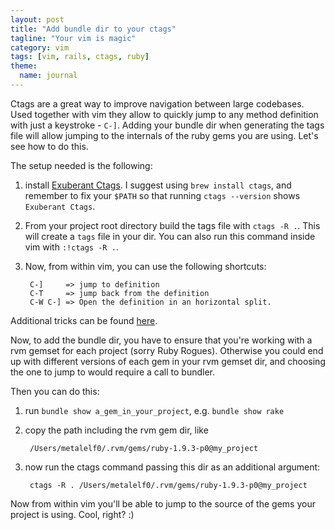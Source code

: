 ```yaml
---
layout: post
title: "Add bundle dir to your ctags"
tagline: "Your vim is magic"
category: vim
tags: [vim, rails, ctags, ruby]
theme:
  name: journal
---
```


Ctags are a great way to improve navigation between large codebases.
Used together with vim they allow to quickly jump to any method
definition with just a keystroke - `C-]`. Adding your bundle dir when
generating the tags file will allow jumping to the internals of the ruby
gems you are using. Let's see how to do this.

The setup needed is the following:

1. install [Exuberant Ctags](http://http://ctags.sourceforge.net). I
   suggest using `brew install ctags`, and remember to fix your `$PATH` 
   so that running `ctags --version` shows `Exuberant Ctags`.

2. From your project root directory build the tags file with `ctags -R
   .`. This will create a `tags` file in your dir. You can also run this
   command inside vim with `:!ctags -R .`.

3. Now, from within vim, you can use the following shortcuts:

        C-]     => jump to definition
        C-T     => jump back from the definition
        C-W C-] => Open the definition in an horizontal split.

Additional tricks can be found
[here](http://stackoverflow.com/questions/563616/vim-and-ctags-tips-and-tricks).

Now, to add the bundle dir, you have to ensure that you're working with
a rvm gemset for each project (sorry Ruby Rogues). Otherwise you could
end up with different versions of each gem in your rvm gemset dir, and
choosing the one to jump to would require a call to bundler.

Then you can do this:

1. run `bundle show a_gem_in_your_project`, e.g. `bundle show rake`

2. copy the path including the rvm gem dir, like

        /Users/metalelf0/.rvm/gems/ruby-1.9.3-p0@my_project

3. now run the ctags command passing this dir as an additional argument:

        ctags -R . /Users/metalelf0/.rvm/gems/ruby-1.9.3-p0@my_project

Now from within vim you'll be able to jump to the source of the gems
your project is using. Cool, right? :)


